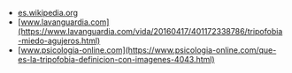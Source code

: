 * [es.wikipedia.org](https://es.wikipedia.org/wiki/Tripofobia)
* [www.lavanguardia.com](https://www.lavanguardia.com/vida/20160417/401172338786/tripofobia-miedo-agujeros.html)
* [www.psicologia-online.com](https://www.psicologia-online.com/que-es-la-tripofobia-definicion-con-imagenes-4043.html)

